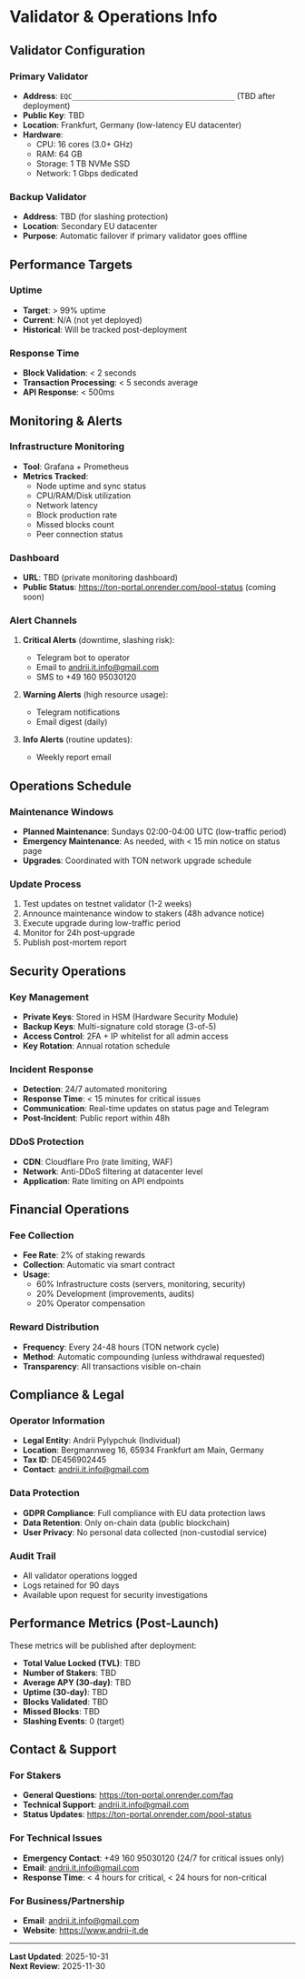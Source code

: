 # Validator & Operations Info

## Validator Configuration

### Primary Validator
- **Address**: `EQC________________________________________` (TBD after deployment)
- **Public Key**: TBD
- **Location**: Frankfurt, Germany (low-latency EU datacenter)
- **Hardware**: 
  - CPU: 16 cores (3.0+ GHz)
  - RAM: 64 GB
  - Storage: 1 TB NVMe SSD
  - Network: 1 Gbps dedicated

### Backup Validator
- **Address**: TBD (for slashing protection)
- **Location**: Secondary EU datacenter
- **Purpose**: Automatic failover if primary validator goes offline

## Performance Targets

### Uptime
- **Target**: > 99% uptime
- **Current**: N/A (not yet deployed)
- **Historical**: Will be tracked post-deployment

### Response Time
- **Block Validation**: < 2 seconds
- **Transaction Processing**: < 5 seconds average
- **API Response**: < 500ms

## Monitoring & Alerts

### Infrastructure Monitoring
- **Tool**: Grafana + Prometheus
- **Metrics Tracked**:
  - Node uptime and sync status
  - CPU/RAM/Disk utilization
  - Network latency
  - Block production rate
  - Missed blocks count
  - Peer connection status

### Dashboard
- **URL**: TBD (private monitoring dashboard)
- **Public Status**: https://ton-portal.onrender.com/pool-status (coming soon)

### Alert Channels
1. **Critical Alerts** (downtime, slashing risk):
   - Telegram bot to operator
   - Email to andrii.it.info@gmail.com
   - SMS to +49 160 95030120

2. **Warning Alerts** (high resource usage):
   - Telegram notifications
   - Email digest (daily)

3. **Info Alerts** (routine updates):
   - Weekly report email

## Operations Schedule

### Maintenance Windows
- **Planned Maintenance**: Sundays 02:00-04:00 UTC (low-traffic period)
- **Emergency Maintenance**: As needed, with < 15 min notice on status page
- **Upgrades**: Coordinated with TON network upgrade schedule

### Update Process
1. Test updates on testnet validator (1-2 weeks)
2. Announce maintenance window to stakers (48h advance notice)
3. Execute upgrade during low-traffic period
4. Monitor for 24h post-upgrade
5. Publish post-mortem report

## Security Operations

### Key Management
- **Private Keys**: Stored in HSM (Hardware Security Module)
- **Backup Keys**: Multi-signature cold storage (3-of-5)
- **Access Control**: 2FA + IP whitelist for all admin access
- **Key Rotation**: Annual rotation schedule

### Incident Response
- **Detection**: 24/7 automated monitoring
- **Response Time**: < 15 minutes for critical issues
- **Communication**: Real-time updates on status page and Telegram
- **Post-Incident**: Public report within 48h

### DDoS Protection
- **CDN**: Cloudflare Pro (rate limiting, WAF)
- **Network**: Anti-DDoS filtering at datacenter level
- **Application**: Rate limiting on API endpoints

## Financial Operations

### Fee Collection
- **Fee Rate**: 2% of staking rewards
- **Collection**: Automatic via smart contract
- **Usage**: 
  - 60% Infrastructure costs (servers, monitoring, security)
  - 20% Development (improvements, audits)
  - 20% Operator compensation

### Reward Distribution
- **Frequency**: Every 24-48 hours (TON network cycle)
- **Method**: Automatic compounding (unless withdrawal requested)
- **Transparency**: All transactions visible on-chain

## Compliance & Legal

### Operator Information
- **Legal Entity**: Andrii Pylypchuk (Individual)
- **Location**: Bergmannweg 16, 65934 Frankfurt am Main, Germany
- **Tax ID**: DE456902445
- **Contact**: andrii.it.info@gmail.com

### Data Protection
- **GDPR Compliance**: Full compliance with EU data protection laws
- **Data Retention**: Only on-chain data (public blockchain)
- **User Privacy**: No personal data collected (non-custodial service)

### Audit Trail
- All validator operations logged
- Logs retained for 90 days
- Available upon request for security investigations

## Performance Metrics (Post-Launch)

These metrics will be published after deployment:

- **Total Value Locked (TVL)**: TBD
- **Number of Stakers**: TBD
- **Average APY (30-day)**: TBD
- **Uptime (30-day)**: TBD
- **Blocks Validated**: TBD
- **Missed Blocks**: TBD
- **Slashing Events**: 0 (target)

## Contact & Support

### For Stakers
- **General Questions**: https://ton-portal.onrender.com/faq
- **Technical Support**: andrii.it.info@gmail.com
- **Status Updates**: https://ton-portal.onrender.com/pool-status

### For Technical Issues
- **Emergency Contact**: +49 160 95030120 (24/7 for critical issues only)
- **Email**: andrii.it.info@gmail.com
- **Response Time**: < 4 hours for critical, < 24 hours for non-critical

### For Business/Partnership
- **Email**: andrii.it.info@gmail.com
- **Website**: https://www.andrii-it.de

---

**Last Updated**: 2025-10-31  
**Next Review**: 2025-11-30
